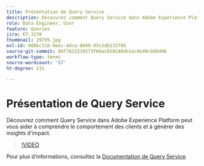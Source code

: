 ```yaml
---
title: Présentation de Query Service
description: Découvrez comment Query Service dans Adobe Experience Platform peut vous aider à comprendre le comportement des clients et à générer des insights d’impact.
role: Data Engineer, User
feature: Queries
jira: KT-3139
thumbnail: 29795.jpg
exl-id: 988bc316-9eec-4dca-8049-95c2d613379d
source-git-commit: 90f7621536573f60ac6585404b1ac0e49cb08496
workflow-type: tm+mt
source-wordcount: '57'
ht-degree: 21%

---
```


# Présentation de Query Service

Découvrez comment Query Service dans Adobe Experience Platform peut vous aider à comprendre le comportement des clients et à générer des insights d’impact.

>[!VIDEO](https://video.tv.adobe.com/v/29795?quality=12&learn=on)

Pour plus d’informations, consultez la [Documentation de Query Service](https://experienceleague.adobe.com/docs/experience-platform/query/home.html?lang=fr).
